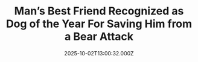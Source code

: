 ---
title: "Man’s Best Friend Recognized as Dog of the Year For Saving Him from a Bear Attack"
date: 2025-10-02T13:00:32.000Z
category: Human Kindness
externalLink: "https://www.goodnewsnetwork.org/mans-best-friend-recognized-as-dog-of-the-year-for-saving-him-from-a-bear-attack/"
image: ""
excerpt: "A Canadian dog-lover has gotten to learn all over again why they call the animal Man’s best friend after his own brave pooch deterred a bear attack. On a familiar trail in Cochrane, near Calgary, Craig Campbell was on a walk with his dog, a 10-year-old Doberman named Night. It was a trail he had […] The post Man’s Best…"
---